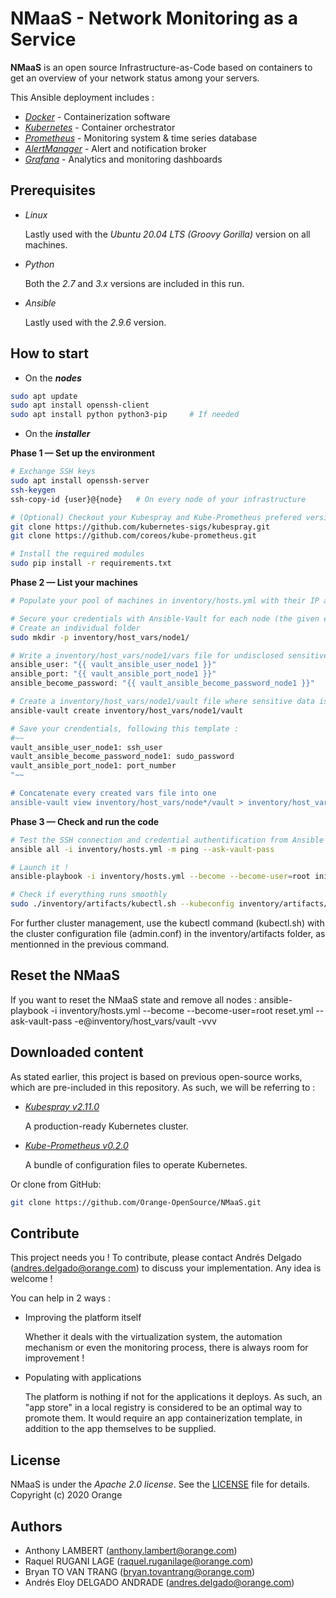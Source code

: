 # NMaaS - Network Monitoring as a Service


__NMaaS__ is an open source Infrastructure-as-Code based on containers to get an overview of your network status among your servers.

This Ansible deployment includes :
- [*Docker*](https://www.docker.com/) - Containerization software
- [*Kubernetes*](https://kubernetes.io/) - Container orchestrator
- [*Prometheus*](https://prometheus.io/) - Monitoring system & time series database
- [*AlertManager*](https://prometheus.io/docs/alerting/alertmanager/) - Alert and notification broker
- [*Grafana*](https://grafana.com/) - Analytics and monitoring dashboards


## Prerequisites

- *Linux*

   Lastly used with the *Ubuntu 20.04 LTS (Groovy Gorilla)* version on all machines.

- *Python*

   Both the *2.7* and *3.x* versions are included in this run.

- *Ansible*

   Lastly used with the *2.9.6* version.


## How to start

- On the **_nodes_**

```bash
sudo apt update	
sudo apt install openssh-client
sudo apt install python python3-pip 	# If needed
```
	
- On the **_installer_**

**Phase 1 — Set up the environment**

```bash
# Exchange SSH keys
sudo apt install openssh-server		
ssh-keygen
ssh-copy-id {user}@{node}	# On every node of your infrastructure

# (Optional) Checkout your Kubespray and Kube-Prometheus prefered version if needed
git clone https://github.com/kubernetes-sigs/kubespray.git
git clone https://github.com/coreos/kube-prometheus.git

# Install the required modules
sudo pip install -r requirements.txt
```


**Phase 2 — List your machines**

```bash
# Populate your pool of machines in inventory/hosts.yml with their IP adresses (the given example uses 1 master and 2 workers)

# Secure your credentials with Ansible-Vault for each node (the given example checks for a machine called node1)
# Create an individual folder
sudo mkdir -p inventory/host_vars/node1/

# Write a inventory/host_vars/node1/vars file for undisclosed sensitive data, following this template :
ansible_user: "{{ vault_ansible_user_node1 }}"
ansible_port: "{{ vault_ansible_port_node1 }}"
ansible_become_password: "{{ vault_ansible_become_password_node1 }}"

# Create a inventory/host_vars/node1/vault file where sensitive data is encrypted
ansible-vault create inventory/host_vars/node1/vault

# Save your crendentials, following this template : 
#~~
vault_ansible_user_node1: ssh_user
vault_ansible_become_password_node1: sudo_password
vault_ansible_port_node1: port_number
"~~

# Concatenate every created vars file into one
ansible-vault view inventory/host_vars/node*/vault > inventory/host_vars/vault && ansible-vault encrypt inventory/host_vars/vault
```
	
**Phase 3 — Check and run the code**

```bash
# Test the SSH connection and credential authentification from Ansible
ansible all -i inventory/hosts.yml -m ping --ask-vault-pass

# Launch it !
ansible-playbook -i inventory/hosts.yml --become --become-user=root init.yml --ask-vault-pass  -e@inventory/host_vars/vault -vvv

# Check if everything runs smoothly
sudo ./inventory/artifacts/kubectl.sh --kubeconfig inventory/artifacts/admin.conf get all --all-namespaces
```

For further cluster management, use the kubectl command (kubectl.sh) with the cluster configuration file (admin.conf) in the inventory/artifacts folder, as mentionned in the previous command.

## Reset the NMaaS
If you want to reset the NMaaS state and remove all nodes :
ansible-playbook -i inventory/hosts.yml --become --become-user=root reset.yml --ask-vault-pass  -e@inventory/host_vars/vault -vvv


## Downloaded content

As stated earlier, this project is based on previous open-source works, which are pre-included in this repository. As such, we will be referring to :
- [*Kubespray v2.11.0*](https://github.com/kubernetes-sigs/kubespray)

   A production-ready Kubernetes cluster.

- [*Kube-Prometheus v0.2.0*](https://github.com/coreos/kube-prometheus)

   A bundle of configuration files to operate Kubernetes.

Or clone from GitHub:

```bash
git clone https://github.com/Orange-OpenSource/NMaaS.git
```


## Contribute	

This project needs you !
To contribute, please contact Andrés Delgado (andres.delgado@orange.com) to discuss your implementation. Any idea is welcome !

You can help in 2 ways :
- Improving the platform itself

   Whether it deals with the virtualization system, the automation mechanism or even the monitoring process, there is always room for improvement !

- Populating with applications

   The platform is nothing if not for the applications it deploys. As such, an "app store" in a local registry is considered to be an optimal way to promote them. It would require an app containerization template, in addition to the app themselves to be supplied.


## License

NMaaS is under the _Apache 2.0 license_. See the [LICENSE](LICENSE) file for details.
Copyright (c) 2020 Orange


## Authors

- Anthony LAMBERT 		(anthony.lambert@orange.com)
- Raquel RUGANI LAGE		(raquel.ruganilage@orange.com)
- Bryan TO VAN TRANG 		(bryan.tovantrang@orange.com)
- Andrés Eloy DELGADO ANDRADE 	(andres.delgado@orange.com)

